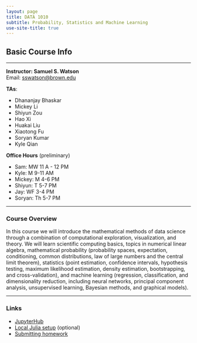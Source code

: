```yaml
---
layout: page
title: DATA 1010
subtitle: Probability, Statistics and Machine Learning
use-site-title: true
---
```


## Basic Course Info  

---

**Instructor: Samuel S. Watson**  
Email: sswatson@brown.edu

**TAs**: 

* Dhananjay Bhaskar
* Mickey Li
* Shiyun Zou
* Hao Xi
* Huakai Liu
* Xiaotong Fu
* Soryan Kumar
* Kyle Qian

**Office Hours** (preliminary)

* Sam: MW 11 A - 12 PM
* Kyle: M 9-11 AM
* Mickey: M 4-6 PM
* Shiyun: T 5-7 PM
* Jay: WF 3-4 PM
* Soryan: Th 5-7 PM

---

### Course Overview

In this course we will introduce the mathematical methods of data science through a combination of computational exploration, visualization, and theory. We will learn scientific computing basics, topics in numerical linear algebra, mathematical probability (probability spaces, expectation, conditioning, common distributions, law of large numbers and the central limit theorem), statistics (point estimation, confidence intervals, hypothesis testing, maximum likelihood estimation, density estimation, bootstrapping, and cross-validation), and machine learning (regression, classification, and dimensionality reduction, including neural networks, principal component analysis, unsupervised learning, Bayesian methods, and graphical models).

---

### Links

* [JupyterHub](jupyterhub)
* [Local Julia setup](setup) (optional)
* [Submitting homework](hwsubmit)